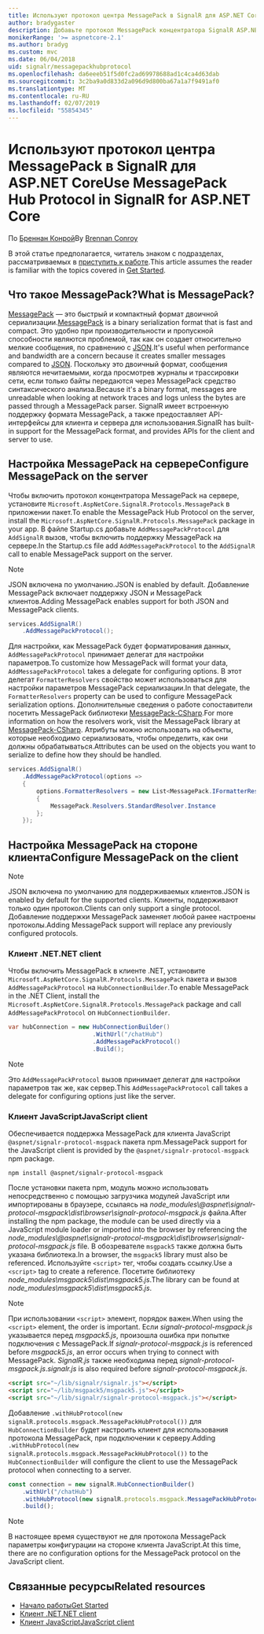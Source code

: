 ```yaml
---
title: Используют протокол центра MessagePack в SignalR для ASP.NET Core
author: bradygaster
description: Добавьте протокол MessagePack концентратора SignalR ASP.NET Core.
monikerRange: '>= aspnetcore-2.1'
ms.author: bradyg
ms.custom: mvc
ms.date: 06/04/2018
uid: signalr/messagepackhubprotocol
ms.openlocfilehash: da6eeeb51f5d0fc2ad69978688ad1c4ca4d63dab
ms.sourcegitcommit: 3c2ba9a0d833d2a096d9d800ba67a1a7f9491af0
ms.translationtype: MT
ms.contentlocale: ru-RU
ms.lasthandoff: 02/07/2019
ms.locfileid: "55854345"
---
```

# <a name="use-messagepack-hub-protocol-in-signalr-for-aspnet-core"></a><span data-ttu-id="a7f66-103">Используют протокол центра MessagePack в SignalR для ASP.NET Core</span><span class="sxs-lookup"><span data-stu-id="a7f66-103">Use MessagePack Hub Protocol in SignalR for ASP.NET Core</span></span>

<span data-ttu-id="a7f66-104">По [Бреннан Конрой](https://github.com/BrennanConroy)</span><span class="sxs-lookup"><span data-stu-id="a7f66-104">By [Brennan Conroy](https://github.com/BrennanConroy)</span></span>

<span data-ttu-id="a7f66-105">В этой статье предполагается, читатель знаком с подразделах, рассматриваемых в [приступить к работе](xref:tutorials/signalr).</span><span class="sxs-lookup"><span data-stu-id="a7f66-105">This article assumes the reader is familiar with the topics covered in [Get Started](xref:tutorials/signalr).</span></span>

## <a name="what-is-messagepack"></a><span data-ttu-id="a7f66-106">Что такое MessagePack?</span><span class="sxs-lookup"><span data-stu-id="a7f66-106">What is MessagePack?</span></span>

<span data-ttu-id="a7f66-107">[MessagePack](https://msgpack.org/index.html) — это быстрый и компактный формат двоичной сериализации.</span><span class="sxs-lookup"><span data-stu-id="a7f66-107">[MessagePack](https://msgpack.org/index.html) is a binary serialization format that is fast and compact.</span></span> <span data-ttu-id="a7f66-108">Это удобно при производительности и пропускной способности являются проблемой, так как он создает относительно мелкие сообщения, по сравнению с [JSON](https://www.json.org/).</span><span class="sxs-lookup"><span data-stu-id="a7f66-108">It's useful when performance and bandwidth are a concern because it creates smaller messages compared to [JSON](https://www.json.org/).</span></span> <span data-ttu-id="a7f66-109">Поскольку это двоичный формат, сообщения являются нечитаемыми, когда просмотрев журналы и трассировки сети, если только байты передаются через MessagePack средство синтаксического анализа.</span><span class="sxs-lookup"><span data-stu-id="a7f66-109">Because it's a binary format, messages are unreadable when looking at network traces and logs unless the bytes are passed through a MessagePack parser.</span></span> <span data-ttu-id="a7f66-110">SignalR имеет встроенную поддержку формата MessagePack, а также предоставляет API-интерфейсы для клиента и сервера для использования.</span><span class="sxs-lookup"><span data-stu-id="a7f66-110">SignalR has built-in support for the MessagePack format, and provides APIs for the client and server to use.</span></span>

## <a name="configure-messagepack-on-the-server"></a><span data-ttu-id="a7f66-111">Настройка MessagePack на сервере</span><span class="sxs-lookup"><span data-stu-id="a7f66-111">Configure MessagePack on the server</span></span>

<span data-ttu-id="a7f66-112">Чтобы включить протокол концентратора MessagePack на сервере, установите `Microsoft.AspNetCore.SignalR.Protocols.MessagePack` в приложении пакет.</span><span class="sxs-lookup"><span data-stu-id="a7f66-112">To enable the MessagePack Hub Protocol on the server, install the `Microsoft.AspNetCore.SignalR.Protocols.MessagePack` package in your app.</span></span> <span data-ttu-id="a7f66-113">В файле Startup.cs добавьте `AddMessagePackProtocol` для `AddSignalR` вызов, чтобы включить поддержку MessagePack на сервере.</span><span class="sxs-lookup"><span data-stu-id="a7f66-113">In the Startup.cs file add `AddMessagePackProtocol` to the `AddSignalR` call to enable MessagePack support on the server.</span></span>

> [!NOTE]
> <span data-ttu-id="a7f66-114">JSON включена по умолчанию.</span><span class="sxs-lookup"><span data-stu-id="a7f66-114">JSON is enabled by default.</span></span> <span data-ttu-id="a7f66-115">Добавление MessagePack включает поддержку JSON и MessagePack клиентов.</span><span class="sxs-lookup"><span data-stu-id="a7f66-115">Adding MessagePack enables support for both JSON and MessagePack clients.</span></span>

```csharp
services.AddSignalR()
    .AddMessagePackProtocol();
```

<span data-ttu-id="a7f66-116">Для настройки, как MessagePack будет форматирования данных, `AddMessagePackProtocol` принимает делегат для настройки параметров.</span><span class="sxs-lookup"><span data-stu-id="a7f66-116">To customize how MessagePack will format your data, `AddMessagePackProtocol` takes a delegate for configuring options.</span></span> <span data-ttu-id="a7f66-117">В этот делегат `FormatterResolvers` свойство может использоваться для настройки параметров MessagePack сериализации.</span><span class="sxs-lookup"><span data-stu-id="a7f66-117">In that delegate, the `FormatterResolvers` property can be used to configure MessagePack serialization options.</span></span> <span data-ttu-id="a7f66-118">Дополнительные сведения о работе сопоставители посетить MessagePack библиотеки [MessagePack-CSharp](https://github.com/neuecc/MessagePack-CSharp).</span><span class="sxs-lookup"><span data-stu-id="a7f66-118">For more information on how the resolvers work, visit the MessagePack library at [MessagePack-CSharp](https://github.com/neuecc/MessagePack-CSharp).</span></span> <span data-ttu-id="a7f66-119">Атрибуты можно использовать на объекты, которые необходимо сериализовать, чтобы определить, как они должны обрабатываться.</span><span class="sxs-lookup"><span data-stu-id="a7f66-119">Attributes can be used on the objects you want to serialize to define how they should be handled.</span></span>

```csharp
services.AddSignalR()
    .AddMessagePackProtocol(options =>
    {
        options.FormatterResolvers = new List<MessagePack.IFormatterResolver>()
        {
            MessagePack.Resolvers.StandardResolver.Instance
        };
    });
```

## <a name="configure-messagepack-on-the-client"></a><span data-ttu-id="a7f66-120">Настройка MessagePack на стороне клиента</span><span class="sxs-lookup"><span data-stu-id="a7f66-120">Configure MessagePack on the client</span></span>

> [!NOTE]
> <span data-ttu-id="a7f66-121">JSON включена по умолчанию для поддерживаемых клиентов.</span><span class="sxs-lookup"><span data-stu-id="a7f66-121">JSON is enabled by default for the supported clients.</span></span> <span data-ttu-id="a7f66-122">Клиенты, поддерживают только один протокол.</span><span class="sxs-lookup"><span data-stu-id="a7f66-122">Clients can only support a single protocol.</span></span> <span data-ttu-id="a7f66-123">Добавление поддержки MessagePack заменяет любой ранее настроены протоколы.</span><span class="sxs-lookup"><span data-stu-id="a7f66-123">Adding MessagePack support will replace any previously configured protocols.</span></span>

### <a name="net-client"></a><span data-ttu-id="a7f66-124">Клиент .NET</span><span class="sxs-lookup"><span data-stu-id="a7f66-124">.NET client</span></span>

<span data-ttu-id="a7f66-125">Чтобы включить MessagePack в клиенте .NET, установите `Microsoft.AspNetCore.SignalR.Protocols.MessagePack` пакета и вызов `AddMessagePackProtocol` на `HubConnectionBuilder`.</span><span class="sxs-lookup"><span data-stu-id="a7f66-125">To enable MessagePack in the .NET Client, install the `Microsoft.AspNetCore.SignalR.Protocols.MessagePack` package and call `AddMessagePackProtocol` on `HubConnectionBuilder`.</span></span>

```csharp
var hubConnection = new HubConnectionBuilder()
                        .WithUrl("/chatHub")
                        .AddMessagePackProtocol()
                        .Build();
```

> [!NOTE]
> <span data-ttu-id="a7f66-126">Это `AddMessagePackProtocol` вызов принимает делегат для настройки параметров так же, как сервер.</span><span class="sxs-lookup"><span data-stu-id="a7f66-126">This `AddMessagePackProtocol` call takes a delegate for configuring options just like the server.</span></span>

### <a name="javascript-client"></a><span data-ttu-id="a7f66-127">Клиент JavaScript</span><span class="sxs-lookup"><span data-stu-id="a7f66-127">JavaScript client</span></span>

<span data-ttu-id="a7f66-128">Обеспечивается поддержка MessagePack для клиента JavaScript `@aspnet/signalr-protocol-msgpack` пакета npm.</span><span class="sxs-lookup"><span data-stu-id="a7f66-128">MessagePack support for the JavaScript client is provided by the `@aspnet/signalr-protocol-msgpack` npm package.</span></span>

```console
npm install @aspnet/signalr-protocol-msgpack
```

<span data-ttu-id="a7f66-129">После установки пакета npm, модуль можно использовать непосредственно с помощью загрузчика модулей JavaScript или импортированы в браузере, ссылаясь на *node_modules\\@aspnet\signalr-protocol-msgpack\dist\browser\signalr-protocol-msgpack.js* файла.</span><span class="sxs-lookup"><span data-stu-id="a7f66-129">After installing the npm package, the module can be used directly via a JavaScript module loader or imported into the browser by referencing the *node_modules\\@aspnet\signalr-protocol-msgpack\dist\browser\signalr-protocol-msgpack.js* file.</span></span> <span data-ttu-id="a7f66-130">В обозревателе `msgpack5` также должна быть указана библиотека.</span><span class="sxs-lookup"><span data-stu-id="a7f66-130">In a browser, the `msgpack5` library must also be referenced.</span></span> <span data-ttu-id="a7f66-131">Используйте `<script>` тег, чтобы создать ссылку.</span><span class="sxs-lookup"><span data-stu-id="a7f66-131">Use a `<script>` tag to create a reference.</span></span> <span data-ttu-id="a7f66-132">Посетите библиотеку *node_modules\msgpack5\dist\msgpack5.js*.</span><span class="sxs-lookup"><span data-stu-id="a7f66-132">The library can be found at *node_modules\msgpack5\dist\msgpack5.js*.</span></span>

> [!NOTE]
> <span data-ttu-id="a7f66-133">При использовании `<script>` элемент, порядок важен.</span><span class="sxs-lookup"><span data-stu-id="a7f66-133">When using the `<script>` element, the order is important.</span></span> <span data-ttu-id="a7f66-134">Если *signalr-protocol-msgpack.js* указывается перед *msgpack5.js*, произошла ошибка при попытке подключения с MessagePack.</span><span class="sxs-lookup"><span data-stu-id="a7f66-134">If *signalr-protocol-msgpack.js* is referenced before *msgpack5.js*, an error occurs when trying to connect with MessagePack.</span></span> <span data-ttu-id="a7f66-135">*SignalR.js* также необходима перед *signalr-protocol-msgpack.js*.</span><span class="sxs-lookup"><span data-stu-id="a7f66-135">*signalr.js* is also required before *signalr-protocol-msgpack.js*.</span></span>

```html
<script src="~/lib/signalr/signalr.js"></script>
<script src="~/lib/msgpack5/msgpack5.js"></script>
<script src="~/lib/signalr/signalr-protocol-msgpack.js"></script>
```

<span data-ttu-id="a7f66-136">Добавление `.withHubProtocol(new signalR.protocols.msgpack.MessagePackHubProtocol())` для `HubConnectionBuilder` будет настроить клиент для использования протокола MessagePack, при подключении к серверу.</span><span class="sxs-lookup"><span data-stu-id="a7f66-136">Adding `.withHubProtocol(new signalR.protocols.msgpack.MessagePackHubProtocol())` to the `HubConnectionBuilder` will configure the client to use the MessagePack protocol when connecting to a server.</span></span>

```javascript
const connection = new signalR.HubConnectionBuilder()
    .withUrl("/chatHub")
    .withHubProtocol(new signalR.protocols.msgpack.MessagePackHubProtocol())
    .build();
```

> [!NOTE]
> <span data-ttu-id="a7f66-137">В настоящее время существуют не для протокола MessagePack параметры конфигурации на стороне клиента JavaScript.</span><span class="sxs-lookup"><span data-stu-id="a7f66-137">At this time, there are no configuration options for the MessagePack protocol on the JavaScript client.</span></span>

## <a name="related-resources"></a><span data-ttu-id="a7f66-138">Связанные ресурсы</span><span class="sxs-lookup"><span data-stu-id="a7f66-138">Related resources</span></span>

* [<span data-ttu-id="a7f66-139">Начало работы</span><span class="sxs-lookup"><span data-stu-id="a7f66-139">Get Started</span></span>](xref:tutorials/signalr)
* [<span data-ttu-id="a7f66-140">Клиент .NET</span><span class="sxs-lookup"><span data-stu-id="a7f66-140">.NET client</span></span>](xref:signalr/dotnet-client)
* [<span data-ttu-id="a7f66-141">Клиент JavaScript</span><span class="sxs-lookup"><span data-stu-id="a7f66-141">JavaScript client</span></span>](xref:signalr/javascript-client)
